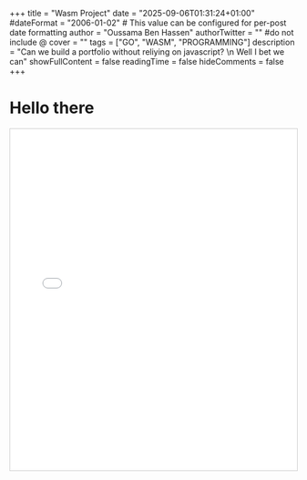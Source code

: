 +++
title = "Wasm Project"
date = "2025-09-06T01:31:24+01:00"
#dateFormat = "2006-01-02" # This value can be configured for per-post date formatting
author = "Oussama Ben Hassen"
authorTwitter = "" #do not include @
cover = ""
tags = ["GO", "WASM", "PROGRAMMING"]
description = "Can we build a portfolio without reliying on javascript? \n Well I bet we can"
showFullContent = false
readingTime = false
hideComments = false
+++

# Hello there


<iframe src="opensourcerer/wasm-demo/" width="100%" height="600" style="border:1px solid #ccc;"></iframe>
